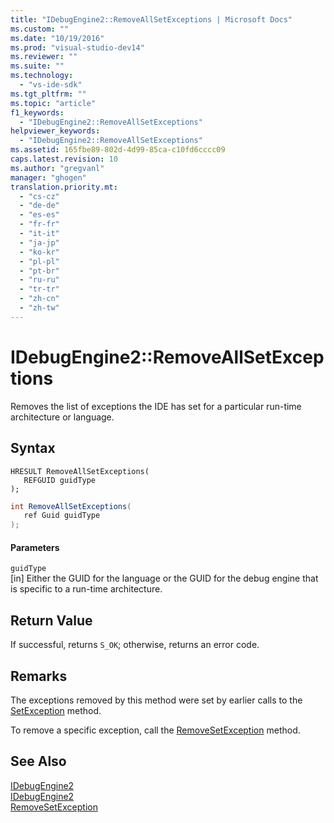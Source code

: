 ```yaml
---
title: "IDebugEngine2::RemoveAllSetExceptions | Microsoft Docs"
ms.custom: ""
ms.date: "10/19/2016"
ms.prod: "visual-studio-dev14"
ms.reviewer: ""
ms.suite: ""
ms.technology: 
  - "vs-ide-sdk"
ms.tgt_pltfrm: ""
ms.topic: "article"
f1_keywords: 
  - "IDebugEngine2::RemoveAllSetExceptions"
helpviewer_keywords: 
  - "IDebugEngine2::RemoveAllSetExceptions"
ms.assetid: 165fbe89-802d-4d99-85ca-c10fd6cccc09
caps.latest.revision: 10
ms.author: "gregvanl"
manager: "ghogen"
translation.priority.mt: 
  - "cs-cz"
  - "de-de"
  - "es-es"
  - "fr-fr"
  - "it-it"
  - "ja-jp"
  - "ko-kr"
  - "pl-pl"
  - "pt-br"
  - "ru-ru"
  - "tr-tr"
  - "zh-cn"
  - "zh-tw"
---
```

# IDebugEngine2::RemoveAllSetExceptions
Removes the list of exceptions the IDE has set for a particular run-time architecture or language.  
  
## Syntax  
  
```cpp#  
HRESULT RemoveAllSetExceptions(   
   REFGUID guidType  
);  
```  
  
```c#  
int RemoveAllSetExceptions(   
   ref Guid guidType  
);  
```  
  
#### Parameters  
 `guidType`  
 [in] Either the GUID for the language or the GUID for the debug engine that is specific to a run-time architecture.  
  
## Return Value  
 If successful, returns `S_OK`; otherwise, returns an error code.  
  
## Remarks  
 The exceptions removed by this method were set by earlier calls to the [SetException](../extensibility/idebugengine2--setexception.md) method.  
  
 To remove a specific exception, call the [RemoveSetException](../extensibility/idebugengine2--removesetexception.md) method.  
  
## See Also  
 [IDebugEngine2](../extensibility/idebugengine2.md)   
 [IDebugEngine2](../extensibility/idebugengine2.md)   
 [RemoveSetException](../extensibility/idebugengine2--removesetexception.md)
